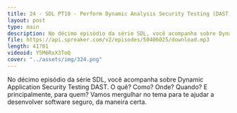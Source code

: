 ```yaml
---
title: 24 - SDL PT10 - Perform Dynamic Analysis Security Testing (DAST)
layout: post
type: main
description: No décimo episódio da série SDL, você acompanha sobre Dynamic Application Security Testing DAST. O quê? Como? Onde? Quando? E principalmente, para quem? Vamos mergulhar no tema para te ajudar a desenvolver software seguro, da maneira certa.
file: https://api.spreaker.com/v2/episodes/50406025/download.mp3
length: 41?01
videoid: Y5M6RxX3ToQ
cover: "../assets/img/324.png"
---
```


No décimo episódio da série SDL, você acompanha sobre Dynamic Application Security Testing DAST. O quê? Como? Onde? Quando? E principalmente, para quem? Vamos mergulhar no tema para te ajudar a desenvolver software seguro, da maneira certa.